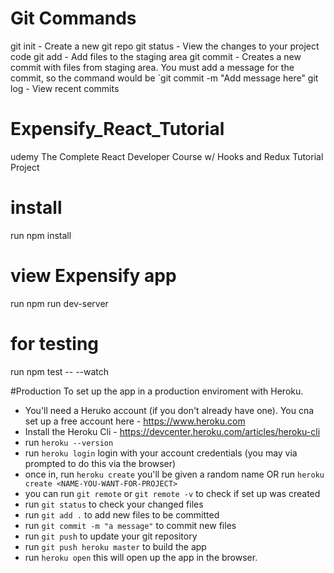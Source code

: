 # Git Commands

git init - Create a new git repo
git status - View the changes to your project code
git add - Add files to the staging area
git commit - Creates a new commit with files from staging area. You must add a message for the commit, so the command would be `git commit -m "Add message here"
git log - View recent commits

# Expensify_React_Tutorial
udemy The Complete React Developer Course w/ Hooks and Redux Tutorial Project

# install
run npm install

# view Expensify app
run npm run dev-server

# for testing 
run npm test -- --watch

#Production
To set up the app in a production enviroment with Heroku.
- You'll need a Heruko account (if you don't already have one). You cna set up a free account here - https://www.heroku.com
- Install the Heroku Cli - https://devcenter.heroku.com/articles/heroku-cli
- run `heroku --version`
- run `heroku login` login with your account credentials (you may via prompted to do this via the browser)
- once in, run `heroku create` you'll be given a random name OR run `heroku create <NAME-YOU-WANT-FOR-PROJECT>`
- you can run `git remote` or `git remote -v` to check if set up was created
- run `git status` to check your changed files
- run `git add .` to add new files to be committed
- run `git commit -m "a message"` to commit new files
- run `git push` to update your git repository
- run `git push heroku master` to build the app
- run `heroku open` this will open up the app in the browser.


